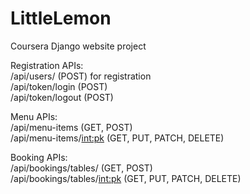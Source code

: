 # LittleLemon
Coursera Django website project<br />

Registration APIs:<br />
/api/users/ (POST) for registration<br />
/api/token/login (POST)<br />
/api/token/logout (POST)<br />

Menu APIs:<br />
/api/menu-items (GET, POST)<br />
/api/menu-items/<int:pk> (GET, PUT, PATCH, DELETE)<br />

Booking APIs:<br />
/api/bookings/tables/ (GET, POST)<br />
/api/bookings/tables/<int:pk> (GET, PUT, PATCH, DELETE)<br />
